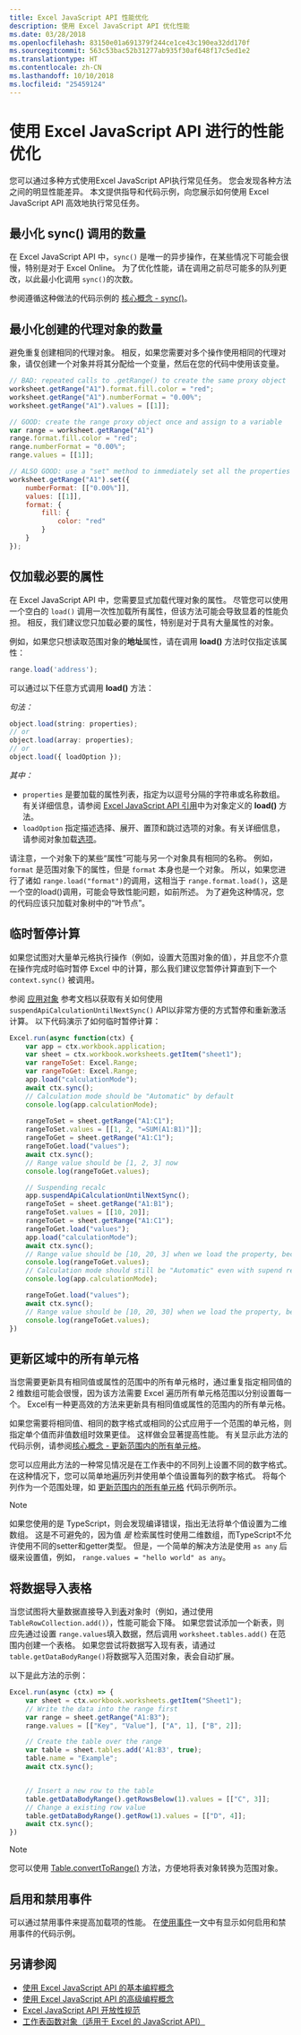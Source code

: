 ```yaml
---
title: Excel JavaScript API 性能优化
description: 使用 Excel JavaScript API 优化性能
ms.date: 03/28/2018
ms.openlocfilehash: 83150e01a691379f244ce1ce43c190ea32dd170f
ms.sourcegitcommit: 563c53bac52b31277ab935f30af648f17c5ed1e2
ms.translationtype: HT
ms.contentlocale: zh-CN
ms.lasthandoff: 10/10/2018
ms.locfileid: "25459124"
---
```

# <a name="performance-optimization-using-the-excel-javascript-api"></a>使用 Excel JavaScript API 进行的性能优化

您可以通过多种方式使用Excel JavaScript API执行常见任务。 您会发现各种方法之间的明显性能差异。 本文提供指导和代码示例，向您展示如何使用 Excel JavaScript API 高效地执行常见任务。

## <a name="minimize-the-number-of-sync-calls"></a>最小化 sync() 调用的数量

在 Excel JavaScript API 中，```sync()``` 是唯一的异步操作，在某些情况下可能会很慢，特别是对于 Excel Online。 为了优化性能，请在调用之前尽可能多的队列更改，以此最小化调用 ```sync()```的次数。

参阅遵循这种做法的代码示例的 [核心概念 - sync()](excel-add-ins-core-concepts.md#sync)。

## <a name="minimize-the-number-of-proxy-objects-created"></a>最小化创建的代理对象的数量

避免重复创建相同的代理对象。 相反，如果您需要对多个操作使用相同的代理对象，请仅创建一个对象并将其分配给一个变量，然后在您的代码中使用该变量。

```javascript
// BAD: repeated calls to .getRange() to create the same proxy object
worksheet.getRange("A1").format.fill.color = "red";
worksheet.getRange("A1").numberFormat = "0.00%";
worksheet.getRange("A1").values = [[1]];

// GOOD: create the range proxy object once and assign to a variable
var range = worksheet.getRange("A1")
range.format.fill.color = "red";
range.numberFormat = "0.00%";
range.values = [[1]];

// ALSO GOOD: use a "set" method to immediately set all the properties without even needing to create a variable!
worksheet.getRange("A1").set({
    numberFormat: [["0.00%"]],
    values: [[1]],
    format: {
        fill: {
            color: "red"
        }
    }
});
```

## <a name="load-necessary-properties-only"></a>仅加载必要的属性

在 Excel JavaScript API 中，您需要显式加载代理对象的属性。 尽管您可以使用一个空白的 ```load()``` 调用一次性加载所有属性，但该方法可能会导致显着的性能负担。 相反，我们建议您只加载必要的属性，特别是对于具有大量属性的对象。

例如，如果您只想读取范围对象的**地址**属性，请在调用 **load()** 方法时仅指定该属性：
 
```js
range.load('address');
```
 
可以通过以下任意方式调用 **load()** 方法：
 
_句法：_
 
```js
object.load(string: properties);
// or
object.load(array: properties);
// or
object.load({ loadOption });
```
 
_其中：_
 
* `properties` 是要加载的属性列表，指定为以逗号分隔的字符串或名称数组。 有关详细信息，请参阅 [Excel JavaScript API 引用](https://docs.microsoft.com/javascript/office/overview/excel-add-ins-reference-overview)中为对象定义的 **load()** 方法。
* `loadOption` 指定描述选择、展开、置顶和跳过选项的对象。有关详细信息，请参阅对象加载[选项](https://docs.microsoft.com/javascript/api/office/officeextension.loadoption)。

请注意，一个对象下的某些“属性”可能与另一个对象具有相同的名称。 例如，`format` 是范围对象下的属性，但是 `format` 本身也是一个对象。 所以，如果您进行了诸如 `range.load("format")`的调用，这相当于 `range.format.load()`，这是一个空的load()调用，可能会导致性能问题，如前所述。 为了避免这种情况，您的代码应该只加载对象树中的“叶节点”。 

## <a name="suspend-calculation-temporarily"></a>临时暂停计算

如果您试图对大量单元格执行操作（例如，设置大范围对象的值），并且您不介意在操作完成时临时暂停 Excel 中的计算，那么我们建议您暂停计算直到下一个 ```context.sync()``` 被调用。

参阅 [应用对象](https://docs.microsoft.com/javascript/api/excel/excel.application) 参考文档以获取有关如何使用 ```suspendApiCalculationUntilNextSync()``` API以非常方便的方式暂停和重新激活计算。 以下代码演示了如何临时暂停计算：

```js
Excel.run(async function(ctx) {
    var app = ctx.workbook.application;
    var sheet = ctx.workbook.worksheets.getItem("sheet1");
    var rangeToSet: Excel.Range;
    var rangeToGet: Excel.Range;
    app.load("calculationMode");
    await ctx.sync();
    // Calculation mode should be "Automatic" by default
    console.log(app.calculationMode);
    
    rangeToSet = sheet.getRange("A1:C1");
    rangeToSet.values = [[1, 2, "=SUM(A1:B1)"]];
    rangeToGet = sheet.getRange("A1:C1");
    rangeToGet.load("values");
    await ctx.sync();
    // Range value should be [1, 2, 3] now
    console.log(rangeToGet.values);

    // Suspending recalc
    app.suspendApiCalculationUntilNextSync();
    rangeToSet = sheet.getRange("A1:B1");
    rangeToSet.values = [[10, 20]];
    rangeToGet = sheet.getRange("A1:C1");
    rangeToGet.load("values");
    app.load("calculationMode");
    await ctx.sync();
    // Range value should be [10, 20, 3] when we load the property, because calculation is suspended at that point
    console.log(rangeToGet.values);
    // Calculation mode should still be "Automatic" even with supend recalc
    console.log(app.calculationMode);

    rangeToGet.load("values");
    await ctx.sync();
    // Range value should be [10, 20, 30] when we load the property, because calculation is resumed after last sync
    console.log(rangeToGet.values);
})
```

## <a name="update-all-cells-in-a-range"></a>更新区域中的所有单元格 

当您需要更新具有相同值或属性的范围中的所有单元格时，通过重复指定相同值的 2 维数组可能会很慢，因为该方法需要 Excel 遍历所有单元格范围以分别设置每一个。 Excel有一种更高效的方法来更新具有相同值或属性的范围内的所有单元格。

如果您需要将相同值、相同的数字格式或相同的公式应用于一个范围的单元格，则指定单个值而非值数组时效果更佳。 这样做会显著提高性能。 有关显示此方法的代码示例，请参阅[核心概念 - 更新范围内的所有单元格](excel-add-ins-core-concepts.md#update-all-cells-in-a-range)。

您可以应用此方法的一种常见情况是在工作表中的不同列上设置不同的数字格式。 在这种情况下，您可以简单地遍历列并使用单个值设置每列的数字格式。 将每个列作为一个范围处理，如 [更新范围内的所有单元格](excel-add-ins-core-concepts.md#update-all-cells-in-a-range) 代码示例所示。

> [!NOTE]
> 如果您使用的是 TypeScript，则会发现编译错误，指出无法将单个值设置为二维数组。  这是不可避免的，因为值 *是* 检索属性时使用二维数组，而TypeScript不允许使用不同的setter和getter类型。  但是，一个简单的解决方法是使用 `as any` 后缀来设置值，例如， `range.values = "hello world" as any`。

## <a name="importing-data-into-tables"></a>将数据导入表格

当您试图将大量数据直接导入到[表](https://docs.microsoft.com/javascript/api/excel/excel.table)对象时（例如，通过使用 `TableRowCollection.add()`），性能可能会下降。 如果您尝试添加一个新表，则应先通过设置 `range.values`填入数据，然后调用 `worksheet.tables.add()` 在范围内创建一个表格。 如果您尝试将数据写入现有表，请通过 `table.getDataBodyRange()`将数据写入范围对象，表会自动扩展。 

以下是此方法的示例：

```js
Excel.run(async (ctx) => {
    var sheet = ctx.workbook.worksheets.getItem("Sheet1");
    // Write the data into the range first 
    var range = sheet.getRange("A1:B3");
    range.values = [["Key", "Value"], ["A", 1], ["B", 2]];

    // Create the table over the range
    var table = sheet.tables.add('A1:B3', true);
    table.name = "Example";
    await ctx.sync();


    // Insert a new row to the table
    table.getDataBodyRange().getRowsBelow(1).values = [["C", 3]];
    // Change a existing row value
    table.getDataBodyRange().getRow(1).values = [["D", 4]];
    await ctx.sync();
})
```

> [!NOTE]
> 您可以使用 [Table.convertToRange()](https://docs.microsoft.com/javascript/api/excel/excel.table#converttorange--) 方法，方便地将表对象转换为范围对象。

## <a name="enable-and-disable-events"></a>启用和禁用事件

可以通过禁用事件来提高加载项的性能。 在[使用事件](excel-add-ins-events.md#enable-and-disable-events)一文中有显示如何启用和禁用事件的代码示例。

## <a name="see-also"></a>另请参阅

- [使用 Excel JavaScript API 的基本编程概念](excel-add-ins-core-concepts.md)
- [使用 Excel JavaScript API 的高级编程概念](excel-add-ins-advanced-concepts.md)
- [Excel JavaScript API 开放性规范](https://github.com/OfficeDev/office-js-docs/tree/ExcelJs_OpenSpec)
- [工作表函数对象（适用于 Excel 的 JavaScript API）](https://docs.microsoft.com/javascript/api/excel/excel.functions)
